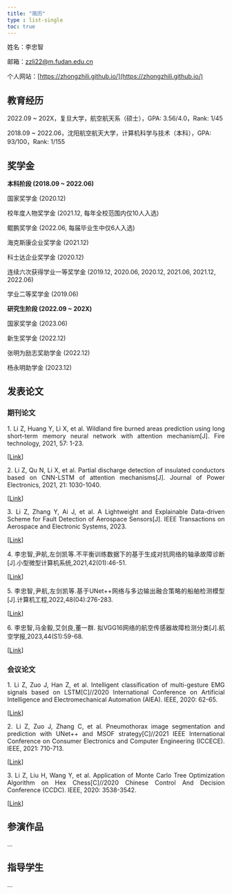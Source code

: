 ```yaml
---
title: "简历"
type : list-single
toc: true
---
```


姓名：李忠智

邮箱：zzli22@m.fudan.edu.cn

个人网站：[https://zhongzhili.github.io/](https://zhongzhili.github.io/)

## 教育经历

2022.09 ~ 202X，复旦大学，航空航天系（硕士），GPA: 3.56/4.0，Rank: 1/45

2018.09 ~ 2022.06，沈阳航空航天大学，计算机科学与技术（本科），GPA: 93/100，Rank: 1/155

## 奖学金

**本科阶段 (2018.09 ~ 2022.06)**

国家奖学金 (2020.12)

校年度人物奖学金 (2021.12, 每年全校范围内仅10人入选)

鲲鹏奖学金 (2022.06, 每届毕业生中仅6人入选)

海克斯康企业奖学金 (2021.12)

科士达企业奖学金 (2020.12)

连续六次获得学业一等奖学金 (2019.12, 2020.06, 2020.12, 2021.06, 2021.12, 2022.06)

学业二等奖学金 (2019.06)

**研究生阶段 (2022.09 ~ 202X)**

国家奖学金 (2023.06)

新生奖学金 (2022.12)

张明为励志奖助学金 (2022.12)

杨永明助学金 (2023.12)

## 发表论文

### 期刊论文

<p style="text-align: justify;">1. Li Z, Huang Y, Li X, et al. Wildland fire burned areas prediction using long short-term memory neural network with attention mechanism[J]. Fire technology, 2021, 57: 1-23.</p>

[[Link](https://link.springer.com/article/10.1007/s10694-020-01028-3)]

<p style="text-align: justify;">2. Li Z, Qu N, Li X, et al. Partial discharge detection of insulated conductors based on CNN-LSTM of attention mechanisms[J]. Journal of Power Electronics, 2021, 21: 1030-1040.</p>

[[Link](https://link.springer.com/article/10.1007/s43236-021-00239-3)]

<p style="text-align: justify;">3. Li Z, Zhang Y, Ai J, et al. A Lightweight and Explainable Data-driven Scheme for Fault Detection of Aerospace Sensors[J]. IEEE Transactions on Aerospace and Electronic Systems, 2023.</p>

[[Link](https://ieeexplore.ieee.org/abstract/document/10214393)]

<p style="text-align: justify;">4. 李忠智,尹航,左剑凯等.不平衡训练数据下的基于生成对抗网络的轴承故障诊断[J].小型微型计算机系统,2021,42(01):46-51.</p>

[[Link](https://kns.cnki.net/kcms2/article/abstract?v=gMQMAE8gPKFoOqOTXFrM4jIy46K-mNLfP_9PpAxVLyr9mC18EwBH-663Q2cxnv97dAZlEy2SwLI6tvufl83-zWuhdZOJTNIMh5EaAReIfKksMuzBzGnQHdWayciAJYmVfNK5J076zSmUu8eG8a4WxA==&uniplatform=NZKPT&language=CHS)]

<p style="text-align: justify;">5. 李忠智,尹航,左剑凯等.基于UNet++网络与多边输出融合策略的船舶检测模型[J].计算机工程,2022,48(04):276-283.</p>

[[Link](https://kns.cnki.net/kcms2/article/abstract?v=gMQMAE8gPKEjprq2oTsG5e0Uz2ueuEvNBOW2nm2KebfK-gLcfHtfun5u3piv5ECQfd8ugb-xcViRtugSJFTwzEK8wCRrvWEiVCfoc1KfROakYUkkjCwlMHNxbCJwflIHQ-BN8hsN1UjKrE4lhyh38w==&uniplatform=NZKPT&language=CHS)]

<p style="text-align: justify;">6. 李忠智,马金毅,艾剑良,董一群. 拟VGG16网络的航空传感器故障检测分类[J].航空学报,2023,44(S1):59-68.</p>

[[Link](https://kns.cnki.net/kcms2/article/abstract?v=gMQMAE8gPKFtTAQTFEkofUXwgxj-RHW9P3PzpDhA707ANl17AivYOTlV8JlTrY9rm9oNvHgoeHSmqbJfXPEGn1fLb7mPoJ-GFtqInVzLf7Znj3iPyMli6wOvqahXK8VK5aIjJaNQ2ieyjEp4Ao6sig==&uniplatform=NZKPT&language=CHS)]

### 会议论文

<p style="text-align: justify;">1. Li Z, Zuo J, Han Z, et al. Intelligent classification of multi-gesture EMG signals based on LSTM[C]//2020 International Conference on Artificial Intelligence and Electromechanical Automation (AIEA). IEEE, 2020: 62-65.</p>

[[Link](https://ieeexplore.ieee.org/abstract/document/9221418)]

<p style="text-align: justify;">2. Li Z, Zuo J, Zhang C, et al. Pneumothorax image segmentation and prediction with UNet++ and MSOF strategy[C]//2021 IEEE International Conference on Consumer Electronics and Computer Engineering (ICCECE). IEEE, 2021: 710-713.</p>

[[Link](https://ieeexplore.ieee.org/abstract/document/9342193)]

<p style="text-align: justify;">3. Li Z, Liu H, Wang Y, et al. Application of Monte Carlo Tree Optimization Algorithm on Hex Chess[C]//2020 Chinese Control And Decision Conference (CCDC). IEEE, 2020: 3538-3542.</p>

[[Link](https://ieeexplore.ieee.org/abstract/document/9164656)]

## 参演作品

...

## 指导学生

...







